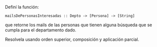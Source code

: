 Definí la función:

```mailsDePersonasInteresadas :: Depto -> [Persona] -> [String]```

que retorne los mails de las personas que tienen alguna búsqueda que se cumpla para el departamento dado.

Resolvela usando orden superior, composición y aplicación parcial.